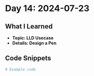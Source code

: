 # Day 14: 2024-07-23

## What I Learned
- **Topic: LLD Usecase**
- **Details: Design a Pen**

## Code Snippets
```python
# Example code
